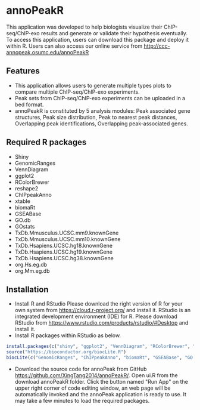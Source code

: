 # annoPeakR
This application was developed to help biologists visualize their ChIP-seq/ChIP-exo results and generate or validate their hypothesis eventually. To access this application, users can download this package and deploy it within R. Users can also access our online service from http://ccc-annopeak.osumc.edu/annoPeakR
## Features
* This application allows users to generate multiple types plots to compare multiple ChIP-seq/ChIP-exo experiments. 
* Peak sets from ChIP-seq/ChIP-exo experiments can be uploaded in a bed format. 
* annoPeakR is constituted by 5 analysis modules: Peak associated gene structures, Peak size distribution, Peak to nearest peak distances, Overlapping peak identifications, Overlapping peak-associated genes.

## Required R packages
* Shiny
* GenomicRanges 
* VennDiagram
* ggplot2
* RColorBrewer
* reshape2
* ChIPpeakAnno 
* xtable
* biomaRt 
* GSEABase 
* GO.db 
* GOstats
* TxDb.Mmusculus.UCSC.mm9.knownGene
* TxDb.Mmusculus.UCSC.mm10.knownGene
* TxDb.Hsapiens.UCSC.hg18.knownGene
* TxDb.Hsapiens.UCSC.hg19.knownGene
* TxDb.Hsapiens.UCSC.hg38.knownGene
* org.Hs.eg.db 
* org.Mm.eg.db 

## Installation
* Install R and RStudio
Please download the right version of R for your own system from https://cloud.r-project.org/ and install it. 
RStudio is an integrated development environment (IDE) for R. Please download RStudio from https://www.rstudio.com/products/rstudio/#Desktop and install it.
* Install R packages within RStudio as below.
```r
install.packages(c("shiny", "ggplot2", "VennDiagram", "RColorBrewer", "reshape2", "xtable", "gplots"))
source("https://bioconductor.org/biocLite.R")
biocLite(c("GenomicRanges", "ChIPpeakAnno", "biomaRt", "GSEABase", "GO.db", "GOstats", "TxDb.Mmusculus.UCSC.mm9.knownGene", "TxDb.Mmusculus.UCSC.mm10.knownGene", "TxDb.Hsapiens.UCSC.hg18.knownGene", "TxDb.Hsapiens.UCSC.hg19.knownGene", "TxDb.Hsapiens.UCSC.hg38.knownGene", "org.Hs.eg.db", "org.Mm.eg.db"))
```
* Download the source code for annoPeak from GitHub https://github.com/XingTang2014/annoPeakR/.
Open ui.R from the download annoPeakR folder. Click the button named "Run App" on the upper right corner of code editing window, an web page will be automatically invoked and the annoPeak application is ready to use. It may take a few minutes to load the required packages. 
